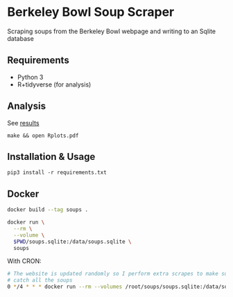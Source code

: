 # Berkeley Bowl Soup Scraper

Scraping soups from the Berkeley Bowl webpage and writing to an Sqlite
database

## Requirements

- Python 3
- R+tidyverse (for analysis)

## Analysis

See [results](Rplots.pdf)

`make && open Rplots.pdf`

## Installation & Usage

`pip3 install -r requirements.txt`

## Docker

```sh
docker build --tag soups .

docker run \
  --rm \
  --volume \
  $PWD/soups.sqlite:/data/soups.sqlite \
  soups
```

With CRON:

```sh
# The website is updated randomly so I perform extra scrapes to make sure I
# catch all the soups
0 */4 * * * docker run --rm --volumes /root/soups/soups.sqlite:/data/soups.sqlite soups
```

